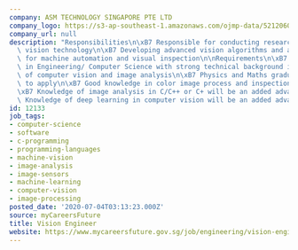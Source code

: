 ```yaml
---
company: ASM TECHNOLOGY SINGAPORE PTE LTD
company_logo: https://s3-ap-southeast-1.amazonaws.com/ojmp-data/5212060b745f11715cfd8a9c84e22b4b/asm-technology-singapore.png
company_url: null
description: "Responsibilities\n\xB7 Responsible for conducting research in computer\
  \ vision technology\n\xB7 Developing advanced vision algorithms and applications\
  \ for machine automation and visual inspection\n\nRequirements\n\xB7 Degree or above\
  \ in Engineering/ Computer Science with strong technical background in the field\
  \ of computer vision and image analysis\n\xB7 Physics and Maths graduates are welcome\
  \ to apply\n\xB7 Good knowledge in color image process and inspection technologies\n\
  \xB7 Knowledge of image analysis in C/C++ or C+ will be an added advantage\n\xB7\
  \ Knowledge of deep learning in computer vision will be an added advantage"
id: 12133
job_tags:
- computer-science
- software
- c-programming
- programming-languages
- machine-vision
- image-analysis
- image-sensors
- machine-learning
- computer-vision
- image-processing
posted_date: '2020-07-04T03:13:23.000Z'
source: myCareersFuture
title: Vision Engineer
website: https://www.mycareersfuture.gov.sg/job/engineering/vision-engineer-asm-technology-singapore-133099ec3f40b46da411bb32a8c1f07f
---
```


